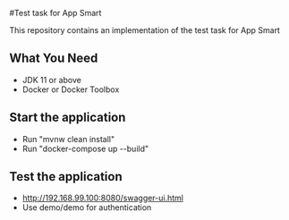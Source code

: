 #Test task for App Smart

This repository contains an implementation of the test task for App Smart

## What You Need

- JDK 11 or above
- Docker or Docker Toolbox

## Start the application
- Run "mvnw clean install"
- Run "docker-compose up --build"

## Test the application
- http://192.168.99.100:8080/swagger-ui.html
- Use demo/demo for authentication